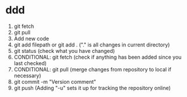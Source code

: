 # ddd
1. git fetch
2. git pull
3. Add new code
4. git add filepath or git add . ("." is all changes in current directory)
5. git status (check what you have changed)
6. CONDITIONAL: git fetch (check if anything has been added since you last checked)
7. CONDITIONAL: git pull (merge changes from repository to local if necessary)
8. git commit -m "Version comment"
9.  git push (Adding "-u" sets it up for tracking the repository online)

